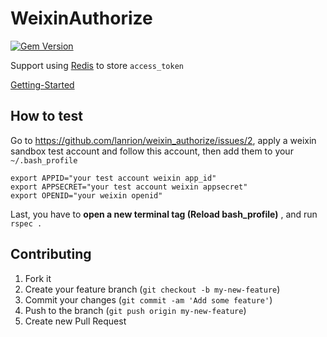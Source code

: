 # WeixinAuthorize

[![Gem Version](https://badge.fury.io/rb/weixin_authorize.png)](http://badge.fury.io/rb/weixin_authorize)

Support using [Redis](http://redis.io) to store `access_token`

[Getting-Started](https://github.com/lanrion/weixin_authorize/wiki/Getting-Started)

## How to test

Go to https://github.com/lanrion/weixin_authorize/issues/2, apply a weixin sandbox test account and follow this account, then add them to your `~/.bash_profile`

```
export APPID="your test account weixin app_id"
export APPSECRET="your test account weixin appsecret"
export OPENID="your weixin openid"
```
Last, you have to **open a new terminal tag (Reload bash_profile)** , and run `rspec .`

## Contributing

1. Fork it
2. Create your feature branch (`git checkout -b my-new-feature`)
3. Commit your changes (`git commit -am 'Add some feature'`)
4. Push to the branch (`git push origin my-new-feature`)
5. Create new Pull Request
